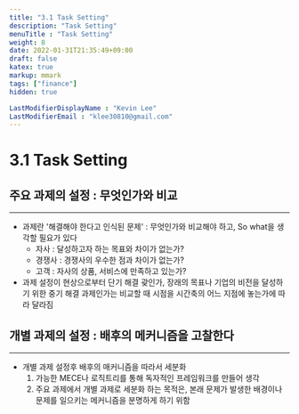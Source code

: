 ```yaml
---
title: "3.1 Task Setting"
description: "Task Setting"
menuTitle : "Task Setting"
weight: 8
date: 2022-01-31T21:35:49+09:00
draft: false
katex: true
markup: mmark
tags: ["finance"]
hidden: true

LastModifierDisplayName : "Kevin Lee"
LastModifierEmail : "klee30810@gmail.com"
---
```


# 3.1 Task Setting



## 주요 과제의 설정 : 무엇인가와 비교

---

- 과제란 '해결해야 한다고 인식된 문제' : 무엇인가와 비교해야 하고, So what을 생각할 필요가 있다
  - 자사 : 달성하고자 하는 목표와 차이가 없는가?
  - 경쟁사 : 경쟁사의 우수한 점과 차이가 없는가?
  - 고객 : 자사의 상품, 서비스에 만족하고 있는가?
- 과제 설정이 현상으로부터 단기 해결 괒인가, 장래의 목표나 기업의 비전을 달성하기 위한 중기 해결 과제인가는 비교할 때 시점을 시간축의 어느 지점에 놓는가에 따라 달라짐



## 개별 과제의 설정 : 배후의 메커니즘을 고찰한다

---

- 개별 과제 설정후 배후의 매커니즘을 따라서 세분화
  1. 가능한 MECE나 로직트리를 통해 독자적인 프레임워크를 만들어 생각
  2. 주요 과제에서 개별 과제로 세분화 하는 목적은, 본래 문제가 발생한 배경이나 문제를 일으키는 메커니즘을 분명하게 하기 위함
